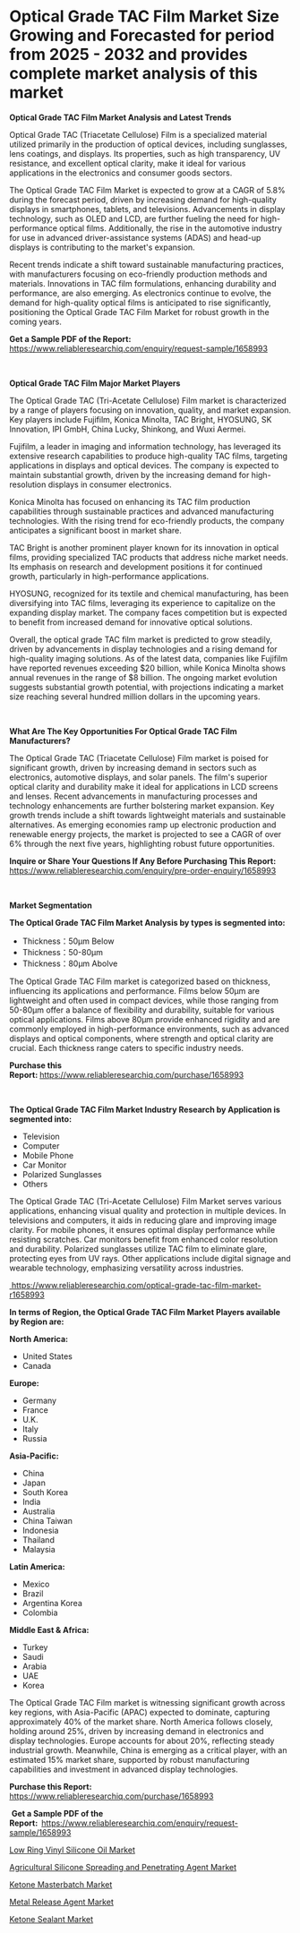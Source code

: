 <p><h1>Optical Grade TAC Film Market Size Growing and Forecasted for period from 2025 - 2032 and provides complete market analysis of this market</h1></p><p><strong>Optical Grade TAC Film Market Analysis and Latest Trends</strong></p>
<p><p>Optical Grade TAC (Triacetate Cellulose) Film is a specialized material utilized primarily in the production of optical devices, including sunglasses, lens coatings, and displays. Its properties, such as high transparency, UV resistance, and excellent optical clarity, make it ideal for various applications in the electronics and consumer goods sectors.</p><p>The Optical Grade TAC Film Market is expected to grow at a CAGR of 5.8% during the forecast period, driven by increasing demand for high-quality displays in smartphones, tablets, and televisions. Advancements in display technology, such as OLED and LCD, are further fueling the need for high-performance optical films. Additionally, the rise in the automotive industry for use in advanced driver-assistance systems (ADAS) and head-up displays is contributing to the market's expansion.</p><p>Recent trends indicate a shift toward sustainable manufacturing practices, with manufacturers focusing on eco-friendly production methods and materials. Innovations in TAC film formulations, enhancing durability and performance, are also emerging. As electronics continue to evolve, the demand for high-quality optical films is anticipated to rise significantly, positioning the Optical Grade TAC Film Market for robust growth in the coming years.</p></p>
<p><strong>Get a Sample PDF of the Report:&nbsp;</strong> <a href="https://www.reliableresearchiq.com/enquiry/request-sample/1658993?utm_campaign=1834&utm_medium=2&utm_source=Github&utm_content=ia&utm_term=23032025&utm_id=optical-grade-tac-film">https://www.reliableresearchiq.com/enquiry/request-sample/1658993</a></p>
<p>&nbsp;</p>
<p><strong>Optical Grade TAC Film Major Market Players</strong></p>
<p><p>The Optical Grade TAC (Tri-Acetate Cellulose) Film market is characterized by a range of players focusing on innovation, quality, and market expansion. Key players include Fujifilm, Konica Minolta, TAC Bright, HYOSUNG, SK Innovation, IPI GmbH, China Lucky, Shinkong, and Wuxi Aermei.</p><p>Fujifilm, a leader in imaging and information technology, has leveraged its extensive research capabilities to produce high-quality TAC films, targeting applications in displays and optical devices. The company is expected to maintain substantial growth, driven by the increasing demand for high-resolution displays in consumer electronics.</p><p>Konica Minolta has focused on enhancing its TAC film production capabilities through sustainable practices and advanced manufacturing technologies. With the rising trend for eco-friendly products, the company anticipates a significant boost in market share.</p><p>TAC Bright is another prominent player known for its innovation in optical films, providing specialized TAC products that address niche market needs. Its emphasis on research and development positions it for continued growth, particularly in high-performance applications.</p><p>HYOSUNG, recognized for its textile and chemical manufacturing, has been diversifying into TAC films, leveraging its experience to capitalize on the expanding display market. The company faces competition but is expected to benefit from increased demand for innovative optical solutions.</p><p>Overall, the optical grade TAC film market is predicted to grow steadily, driven by advancements in display technologies and a rising demand for high-quality imaging solutions. As of the latest data, companies like Fujifilm have reported revenues exceeding $20 billion, while Konica Minolta shows annual revenues in the range of $8 billion. The ongoing market evolution suggests substantial growth potential, with projections indicating a market size reaching several hundred million dollars in the upcoming years.</p></p>
<p>&nbsp;</p>
<p><strong>What Are The Key Opportunities For Optical Grade TAC Film Manufacturers?</strong></p>
<p><p>The Optical Grade TAC (Triacetate Cellulose) Film market is poised for significant growth, driven by increasing demand in sectors such as electronics, automotive displays, and solar panels. The film's superior optical clarity and durability make it ideal for applications in LCD screens and lenses. Recent advancements in manufacturing processes and technology enhancements are further bolstering market expansion. Key growth trends include a shift towards lightweight materials and sustainable alternatives. As emerging economies ramp up electronic production and renewable energy projects, the market is projected to see a CAGR of over 6% through the next five years, highlighting robust future opportunities.</p></p>
<p><strong>Inquire or Share Your Questions If Any Before Purchasing This Report:</strong> <a href="https://www.reliableresearchiq.com/enquiry/pre-order-enquiry/1658993?utm_campaign=1834&utm_medium=2&utm_source=Github&utm_content=ia&utm_term=23032025&utm_id=optical-grade-tac-film">https://www.reliableresearchiq.com/enquiry/pre-order-enquiry/1658993</a></p>
<p>&nbsp;</p>
<p><strong>Market Segmentation</strong></p>
<p><strong>The Optical Grade TAC Film Market Analysis by types is segmented into:</strong></p>
<p><ul><li>Thickness：50μm Below</li><li>Thickness：50-80μm</li><li>Thickness：80μm Abolve</li></ul></p>
<p><p>The Optical Grade TAC Film market is categorized based on thickness, influencing its applications and performance. Films below 50μm are lightweight and often used in compact devices, while those ranging from 50-80μm offer a balance of flexibility and durability, suitable for various optical applications. Films above 80μm provide enhanced rigidity and are commonly employed in high-performance environments, such as advanced displays and optical components, where strength and optical clarity are crucial. Each thickness range caters to specific industry needs.</p></p>
<p><strong>Purchase this Report:&nbsp;</strong><a href="https://www.reliableresearchiq.com/purchase/1658993?utm_campaign=1834&utm_medium=2&utm_source=Github&utm_content=ia&utm_term=23032025&utm_id=optical-grade-tac-film">https://www.reliableresearchiq.com/purchase/1658993</a></p>
<p>&nbsp;</p>
<p><strong>The Optical Grade TAC Film Market Industry Research by Application is segmented into:</strong></p>
<p><ul><li>Television</li><li>Computer</li><li>Mobile Phone</li><li>Car Monitor</li><li>Polarized Sunglasses</li><li>Others</li></ul></p>
<p><p>The Optical Grade TAC (Tri-Acetate Cellulose) Film Market serves various applications, enhancing visual quality and protection in multiple devices. In televisions and computers, it aids in reducing glare and improving image clarity. For mobile phones, it ensures optimal display performance while resisting scratches. Car monitors benefit from enhanced color resolution and durability. Polarized sunglasses utilize TAC film to eliminate glare, protecting eyes from UV rays. Other applications include digital signage and wearable technology, emphasizing versatility across industries.</p></p>
<p><a href="https://www.reliableresearchiq.com/optical-grade-tac-film-market-r1658993?utm_campaign=1834&utm_medium=2&utm_source=Github&utm_content=ia&utm_term=23032025&utm_id=optical-grade-tac-film">&nbsp;https://www.reliableresearchiq.com/optical-grade-tac-film-market-r1658993</a></p>
<p><strong>In terms of Region, the Optical Grade TAC Film Market Players available by Region are:</strong></p>
<p>
    <p> <strong> North America: </strong>
        <ul>
            <li>United States</li>
            <li>Canada</li>
        </ul>
        </p> 
    <p> <strong> Europe: </strong>
        <ul>
            <li>Germany</li>
            <li>France</li>
            <li>U.K.</li>
            <li>Italy</li>
            <li>Russia</li>
        </ul>
        </p> 
    <p> <strong> Asia-Pacific: </strong>
        <ul>
            <li>China</li>
            <li>Japan</li>
            <li>South Korea</li>
            <li>India</li>
            <li>Australia</li>
            <li>China Taiwan</li>
            <li>Indonesia</li>
            <li>Thailand</li>
            <li>Malaysia</li>
        </ul>
        </p> 
    <p> <strong> Latin America: </strong>
        <ul>
            <li>Mexico</li>
            <li>Brazil</li>
            <li>Argentina Korea</li>
            <li>Colombia</li>
        </ul>
        </p> 
    <p> <strong> Middle East & Africa: </strong>
        <ul>
            <li>Turkey</li>
            <li>Saudi</li>
            <li>Arabia</li>
            <li>UAE</li>
            <li>Korea</li>
        </ul>
    </p>
    </p>
<p><p>The Optical Grade TAC Film market is witnessing significant growth across key regions, with Asia-Pacific (APAC) expected to dominate, capturing approximately 40% of the market share. North America follows closely, holding around 25%, driven by increasing demand in electronics and display technologies. Europe accounts for about 20%, reflecting steady industrial growth. Meanwhile, China is emerging as a critical player, with an estimated 15% market share, supported by robust manufacturing capabilities and investment in advanced display technologies.</p></p>
<p><strong>Purchase this Report: </strong><a href="https://www.reliableresearchiq.com/purchase/1658993?utm_campaign=1834&utm_medium=2&utm_source=Github&utm_content=ia&utm_term=23032025&utm_id=optical-grade-tac-film">https://www.reliableresearchiq.com/purchase/1658993</a></p>
<p>&nbsp;<strong>Get a Sample PDF of the Report:&nbsp;&nbsp;</strong><a href="https://www.reliableresearchiq.com/enquiry/request-sample/1658993?utm_campaign=1834&utm_medium=2&utm_source=Github&utm_content=ia&utm_term=23032025&utm_id=optical-grade-tac-film">https://www.reliableresearchiq.com/enquiry/request-sample/1658993</a></p>
<p><strong></strong></p>
<p><p><a href="https://github.com/viohlbrenksf/Market-Research-Report-List-1/blob/main/low-ring-vinyl-silicone-oil-market.md?utm_campaign=1834&utm_medium=2&utm_source=Github&utm_content=ia&utm_term=23032025&utm_id=optical-grade-tac-film">Low Ring Vinyl Silicone Oil Market</a></p><p><a href="https://github.com/tigoryemm/Market-Research-Report-List-1/blob/main/agricultural-silicone-spreading-and-penetrating-agent-market.md?utm_campaign=1834&utm_medium=2&utm_source=Github&utm_content=ia&utm_term=23032025&utm_id=optical-grade-tac-film">Agricultural Silicone Spreading and Penetrating Agent Market</a></p><p><a href="https://github.com/djoeamakeh/Market-Research-Report-List-1/blob/main/ketone-masterbatch-market.md?utm_campaign=1834&utm_medium=2&utm_source=Github&utm_content=ia&utm_term=23032025&utm_id=optical-grade-tac-film">Ketone Masterbatch Market</a></p><p><a href="https://github.com/landtmman/Market-Research-Report-List-1/blob/main/metal-release-agent-market.md?utm_campaign=1834&utm_medium=2&utm_source=Github&utm_content=ia&utm_term=23032025&utm_id=optical-grade-tac-film">Metal Release Agent Market</a></p><p><a href="https://github.com/keehnkaesssi/Market-Research-Report-List-1/blob/main/ketone-sealant-market.md?utm_campaign=1834&utm_medium=2&utm_source=Github&utm_content=ia&utm_term=23032025&utm_id=optical-grade-tac-film">Ketone Sealant Market</a></p></p>
